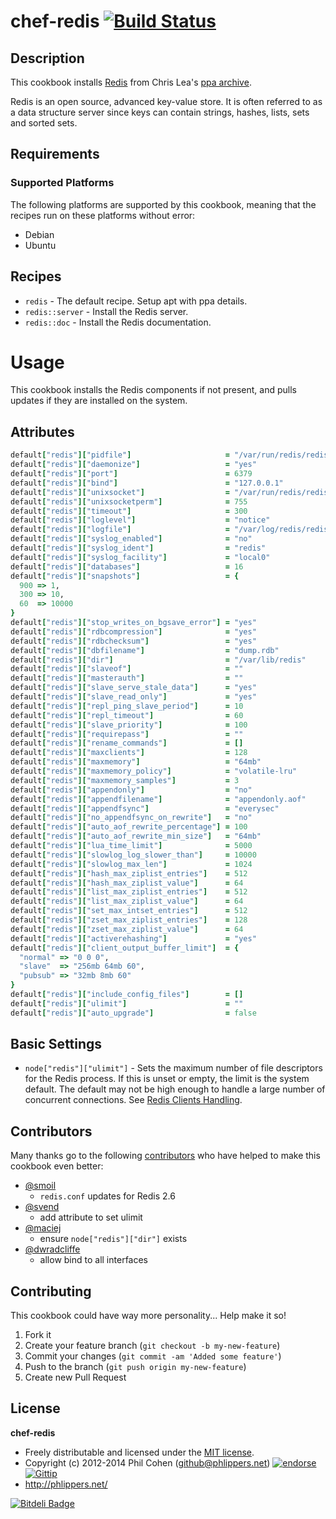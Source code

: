 # chef-redis [![Build Status](https://travis-ci.org/phlipper/chef-redis.png?branch=master)](https://travis-ci.org/phlipper/chef-redis)

## Description

This cookbook installs [Redis](http://redis.io) from Chris Lea's [ppa archive](https://launchpad.net/~chris-lea/+archive/redis-server).

Redis is an open source, advanced key-value store. It is often referred to as a data structure server since keys can contain strings, hashes, lists, sets and sorted sets.


## Requirements

### Supported Platforms

The following platforms are supported by this cookbook, meaning that the recipes run on these platforms without error:

* Debian
* Ubuntu


## Recipes

* `redis` - The default recipe. Setup apt with ppa details.
* `redis::server` - Install the Redis server.
* `redis::doc` - Install the Redis documentation.

# Usage

This cookbook installs the Redis components if not present, and pulls updates if they are installed on the system.


## Attributes

```ruby
default["redis"]["pidfile"]                     = "/var/run/redis/redis-server.pid"
default["redis"]["daemonize"]                   = "yes"
default["redis"]["port"]                        = 6379
default["redis"]["bind"]                        = "127.0.0.1"
default["redis"]["unixsocket"]                  = "/var/run/redis/redis.sock"
default["redis"]["unixsocketperm"]              = 755
default["redis"]["timeout"]                     = 300
default["redis"]["loglevel"]                    = "notice"
default["redis"]["logfile"]                     = "/var/log/redis/redis-server.log"
default["redis"]["syslog_enabled"]              = "no"
default["redis"]["syslog_ident"]                = "redis"
default["redis"]["syslog_facility"]             = "local0"
default["redis"]["databases"]                   = 16
default["redis"]["snapshots"]                   = {
  900 => 1,
  300 => 10,
  60  => 10000
}
default["redis"]["stop_writes_on_bgsave_error"] = "yes"
default["redis"]["rdbcompression"]              = "yes"
default["redis"]["rdbchecksum"]                 = "yes"
default["redis"]["dbfilename"]                  = "dump.rdb"
default["redis"]["dir"]                         = "/var/lib/redis"
default["redis"]["slaveof"]                     = ""
default["redis"]["masterauth"]                  = ""
default["redis"]["slave_serve_stale_data"]      = "yes"
default["redis"]["slave_read_only"]             = "yes"
default["redis"]["repl_ping_slave_period"]      = 10
default["redis"]["repl_timeout"]                = 60
default["redis"]["slave_priority"]              = 100
default["redis"]["requirepass"]                 = ""
default["redis"]["rename_commands"]             = []
default["redis"]["maxclients"]                  = 128
default["redis"]["maxmemory"]                   = "64mb"
default["redis"]["maxmemory_policy"]            = "volatile-lru"
default["redis"]["maxmemory_samples"]           = 3
default["redis"]["appendonly"]                  = "no"
default["redis"]["appendfilename"]              = "appendonly.aof"
default["redis"]["appendfsync"]                 = "everysec"
default["redis"]["no_appendfsync_on_rewrite"]   = "no"
default["redis"]["auto_aof_rewrite_percentage"] = 100
default["redis"]["auto_aof_rewrite_min_size"]   = "64mb"
default["redis"]["lua_time_limit"]              = 5000
default["redis"]["slowlog_log_slower_than"]     = 10000
default["redis"]["slowlog_max_len"]             = 1024
default["redis"]["hash_max_ziplist_entries"]    = 512
default["redis"]["hash_max_ziplist_value"]      = 64
default["redis"]["list_max_ziplist_entries"]    = 512
default["redis"]["list_max_ziplist_value"]      = 64
default["redis"]["set_max_intset_entries"]      = 512
default["redis"]["zset_max_ziplist_entries"]    = 128
default["redis"]["zset_max_ziplist_value"]      = 64
default["redis"]["activerehashing"]             = "yes"
default["redis"]["client_output_buffer_limit"]  = {
  "normal" => "0 0 0",
  "slave"  => "256mb 64mb 60",
  "pubsub" => "32mb 8mb 60"
}
default["redis"]["include_config_files"]        = []
default["redis"]["ulimit"]                      = ""
default["redis"]["auto_upgrade"]                = false
```


## Basic Settings

* `node["redis"]["ulimit"]` - Sets the maximum number of file descriptors for the Redis process. If this is unset or empty, the limit is the system default. The default may not be high enough to handle a large number of concurrent connections. See [Redis Clients Handling](http://redis.io/topics/clients).


## Contributors

Many thanks go to the following [contributors](https://github.com/phlipper/chef-redis/graphs/contributors) who have helped to make this cookbook even better:

* [@smoil](https://github.com/smoil)
  * `redis.conf` updates for Redis 2.6
* [@svend](https://github.com/svend)
  * add attribute to set ulimit
* [@maciej](https://github.com/maciej)
  * ensure `node["redis"]["dir"]` exists
* [@dwradcliffe](https://github.com/dwradcliffe)
  * allow bind to all interfaces

## Contributing

This cookbook could have way more personality... Help make it so!

1. Fork it
2. Create your feature branch (`git checkout -b my-new-feature`)
3. Commit your changes (`git commit -am 'Added some feature'`)
4. Push to the branch (`git push origin my-new-feature`)
5. Create new Pull Request


## License

**chef-redis**

* Freely distributable and licensed under the [MIT license](http://phlipper.mit-license.org/2012-2014/license.html).
* Copyright (c) 2012-2014 Phil Cohen (github@phlippers.net) [![endorse](http://api.coderwall.com/phlipper/endorsecount.png)](http://coderwall.com/phlipper)  [![Gittip](http://img.shields.io/gittip/phlipper.png)](https://www.gittip.com/phlipper/)
* http://phlippers.net/


[![Bitdeli Badge](https://d2weczhvl823v0.cloudfront.net/phlipper/chef-redis/trend.png)](https://bitdeli.com/free "Bitdeli Badge")

